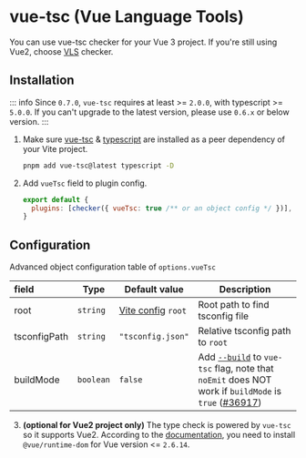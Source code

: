 # vue-tsc (Vue Language Tools)

You can use vue-tsc checker for your Vue 3 project. If you're still using Vue2,
choose [VLS](/checkers/vls) checker.

## Installation

::: info
Since `0.7.0`, `vue-tsc` requires at least >= `2.0.0`, with typescript >=
`5.0.0`. If you can't upgrade to the latest version, please use `0.6.x` or below
version.
:::

1. Make sure [vue-tsc](https://www.npmjs.com/package/vue-tsc) &
   [typescript](https://www.npmjs.com/package/typescript) are installed as a
   peer dependency of your Vite project.

   ```bash
   pnpm add vue-tsc@latest typescript -D
   ```

2. Add `vueTsc` field to plugin config.

   ```js
   export default {
     plugins: [checker({ vueTsc: true /** or an object config */ })],
   }
   ```

## Configuration

Advanced object configuration table of `options.vueTsc`

| field        | Type      | Default value                                         | Description                                                                                                                                                                                                                         |
| :----------- | --------- | ----------------------------------------------------- | ----------------------------------------------------------------------------------------------------------------------------------------------------------------------------------------------------------------------------------- |
| root         | `string`  | [Vite config](https://vitejs.dev/config/#root) `root` | Root path to find tsconfig file                                                                                                                                                                                                     |
| tsconfigPath | `string`  | `"tsconfig.json"`                                     | Relative tsconfig path to `root`                                                                                                                                                                                                    |
| buildMode    | `boolean` | `false`                                               | Add [`--build`](https://www.typescriptlang.org/docs/handbook/project-references.html) to `vue-tsc` flag, note that `noEmit` does NOT work if `buildMode` is `true` ([#36917](https://github.com/microsoft/TypeScript/issues/36917)) |

3. **(optional for Vue2 project only)** The type check is powered by `vue-tsc`
   so it supports Vue2. According to the
   [documentation](https://github.com/vuejs/language-tools/blob/master/packages/vscode-vue/README.md#usage),
   you need to install `@vue/runtime-dom` for Vue version <= `2.6.14`.
